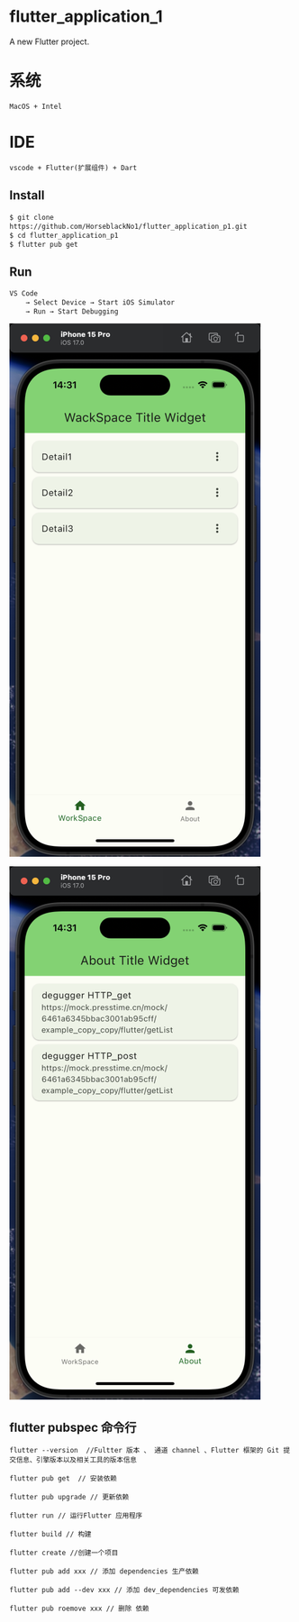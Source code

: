 # flutter_application_1

A new Flutter project.


# 系统
    MacOS + Intel

# IDE
    vscode + Flutter(扩展组件) + Dart

## Install

```shell
$ git clone https://github.com/HorseblackNo1/flutter_application_p1.git
$ cd flutter_application_p1
$ flutter pub get
```

## Run

```shell
VS Code 
    → Select Device → Start iOS Simulator
    → Run → Start Debugging
```

![WorkSapce 图片](/lib/asset/img/img01.jpg)

![About 图片](/lib/asset/img/img02.jpg)



## flutter  pubspec 命令行

```shell
flutter --version  //Fultter 版本 、 通道 channel 、Flutter 框架的 Git 提交信息、引擎版本以及相关工具的版本信息

flutter pub get  // 安装依赖

flutter pub upgrade // 更新依赖

flutter run // 运行Flutter 应用程序

flutter build // 构建

flutter create //创建一个项目

flutter pub add xxx // 添加 dependencies 生产依赖

flutter pub add --dev xxx // 添加 dev_dependencies 可发依赖

flutter pub roemove xxx // 删除 依赖

```

